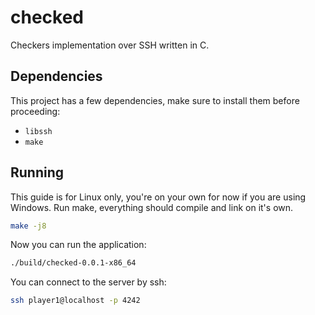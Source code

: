 # checked

Checkers implementation over SSH written in C.

## Dependencies

This project has a few dependencies, make sure to install them before proceeding:

- `libssh`
- `make`

## Running

This guide is for Linux only, you're on your own for now if you are using Windows.
Run make, everything should compile and link on it's own.

```bash
make -j8
```

Now you can run the application:

```bash
./build/checked-0.0.1-x86_64
```

You can connect to the server by ssh:

```bash
ssh player1@localhost -p 4242
```
